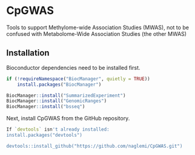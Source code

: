 # CpGWAS
Tools to support Methylome-wide Association Studies (MWAS), not to be confused with Metabolome-Wide Association Studies (the other MWAS)

## Installation

Bioconductor dependencies need to be installed first.

```r
if (!requireNamespace("BiocManager", quietly = TRUE))
    install.packages("BiocManager")

BiocManager::install("SummarizedExperiment")
BiocManager::install("GenomicRanges")
BiocManager::install("bsseq")
```

Next, install CpGWAS from the GitHub repository.
```r
If `devtools` isn't already installed:
install.packages("devtools")

devtools::install_github("https://github.com/naglemi/CpGWAS.git")
```
